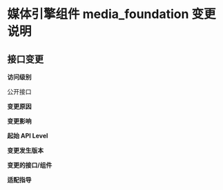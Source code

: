 # 媒体引擎组件 media_foundation 变更说明

## 接口变更

**访问级别**

公开接口

**变更原因**



**变更影响**



**起始 API Level**



**变更发生版本**



**变更的接口/组件**



**适配指导**

